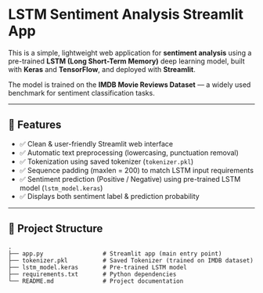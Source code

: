# LSTM Sentiment Analysis Streamlit App

This is a simple, lightweight web application for **sentiment analysis** using a pre-trained **LSTM (Long Short-Term Memory)** deep learning model, built with **Keras** and **TensorFlow**, and deployed with **Streamlit**.

The model is trained on the **IMDB Movie Reviews Dataset** — a widely used benchmark for sentiment classification tasks.

---

## 🎯 Features

- ✅ Clean & user-friendly Streamlit web interface
- ✅ Automatic text preprocessing (lowercasing, punctuation removal)
- ✅ Tokenization using saved tokenizer (`tokenizer.pkl`)
- ✅ Sequence padding (maxlen = 200) to match LSTM input requirements
- ✅ Sentiment prediction (Positive / Negative) using pre-trained LSTM model (`lstm_model.keras`)
- ✅ Displays both sentiment label & prediction probability

---

## 📂 Project Structure

```plaintext
.
├── app.py                 # Streamlit app (main entry point)
├── tokenizer.pkl          # Saved Tokenizer (trained on IMDB dataset)
├── lstm_model.keras       # Pre-trained LSTM model
├── requirements.txt       # Python dependencies
└── README.md              # Project documentation
